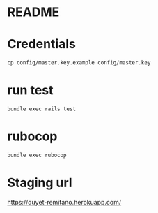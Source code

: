 # README

# Credentials

```
cp config/master.key.example config/master.key
```

# run test
```
bundle exec rails test
```

# rubocop
```
bundle exec rubocop
```

# Staging url
https://duyet-remitano.herokuapp.com/

